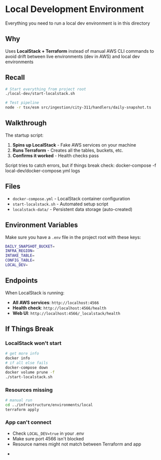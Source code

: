 # Local Development Environment

Everything you need to run a local dev environment is in this directory

## Why

Uses **LocalStack + Terraform** instead of manual AWS CLI commands to avoid drift between live environments (dev in AWS) and local dev environments

## Recall

```bash
# Start everything from project root
./local-dev/start-localstack.sh

# Test pipeline
node -r tsx/esm src/ingestion/city-311/handlers/daily-snapshot.ts
```

## Walkthrough

The startup script:

1. **Spins up LocalStack** - Fake AWS services on your machine
2. **Runs Terraform** - Creates all the tables, buckets, etc.
3. **Confirms it worked** - Health checks pass

Script tries to catch errors, but if things break check:
docker-compose -f local-dev/docker-compose.yml logs

## Files

- `docker-compose.yml` - LocalStack container configuration
- `start-localstack.sh` - Automated setup script
- `localstack-data/` - Persistent data storage (auto-created)

## Environment Variables

Make sure you have a `.env` file in the project root with these keys:

```bash
DAILY_SNAPSHOT_BUCKET=
INFRA_REGION=
INTAKE_TABLE=
CONFIG_TABLE=
LOCAL_DEV=
```

## Endpoints

When LocalStack is running:

- **All AWS services**: `http://localhost:4566`
- **Health check**: `http://localhost:4566/health`
- **Web UI**: `http://localhost:4566/_localstack/health`

## If Things Break

### LocalStack won't start

```bash
# get more info
docker info
# if all else fails
docker-compose down
docker volume prune -f
./start-localstack.sh
```

### Resources missing

```bash
# manual run
cd ../infrastructure/environments/local
terraform apply
```

### App can't connect

- Check `LOCAL_DEV=true` in your .env
- Make sure port 4566 isn't blocked
- Resource names might not match between Terraform and app

*
